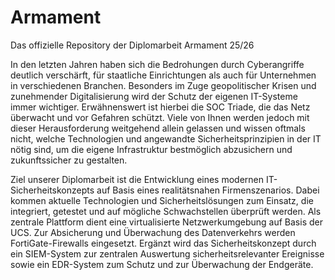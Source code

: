 # Armament
Das offizielle Repository der Diplomarbeit Armament 25/26

In den letzten Jahren haben sich die Bedrohungen durch Cyberangriffe deutlich verschärft, für staatliche Einrichtungen als auch für Unternehmen in verschiedenen Branchen. Besonders im Zuge geopolitischer Krisen und zunehmender Digitalisierung wird der Schutz der eigenen IT-Systeme immer wichtiger. Erwähnenswert ist hierbei die SOC Triade, die das Netz überwacht und vor Gefahren schützt. Viele von Ihnen werden jedoch mit dieser Herausforderung weitgehend allein gelassen und wissen oftmals nicht, welche Technologien und angewandte Sicherheitsprinzipien in der IT nötig sind, um die eigene Infrastruktur bestmöglich abzusichern und zukunftssicher zu gestalten. 

Ziel unserer Diplomarbeit ist die Entwicklung eines modernen IT-Sicherheitskonzepts auf Basis eines realitätsnahen Firmenszenarios. Dabei kommen aktuelle Technologien und Sicherheitslösungen zum Einsatz, die integriert, getestet und auf mögliche Schwachstellen überprüft werden. Als zentrale Plattform dient eine virtualisierte Netzwerkumgebung auf Basis der UCS. Zur Absicherung und Überwachung des Datenverkehrs werden FortiGate-Firewalls eingesetzt. Ergänzt wird das Sicherheitskonzept durch ein SIEM-System zur zentralen Auswertung sicherheitsrelevanter Ereignisse sowie ein EDR-System zum Schutz und zur Überwachung der Endgeräte. 
